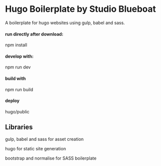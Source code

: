 # Hugo Boilerplate by Studio Blueboat

A boilerplate for hugo websites using gulp, babel and sass.

#### run directly after download:
npm install

#### develop with:
npm run dev

#### build with
npm run build

#### deploy 
hugo/public


## Libraries
gulp, babel and sass for asset creation

hugo for static site generation

bootstrap and normalise for SASS boilerplate
